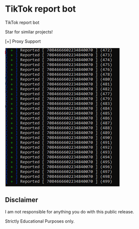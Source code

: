 # TikTok report bot


TikTok report bot

Star for similar projects! 

[+] Proxy Support




![Screenshot](Capture.PNG)



## Disclaimer
I am not responsible for anything you do with this public release.

Strictly Educational Purposes only.
